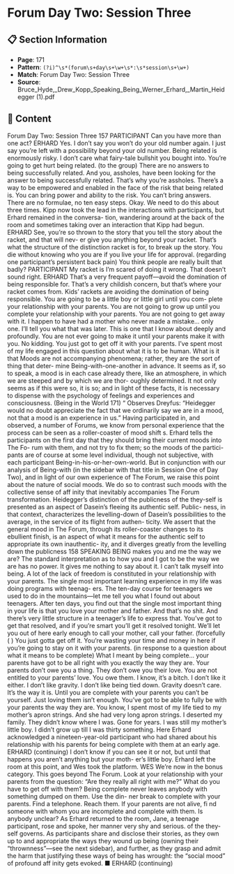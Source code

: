 # Forum Day Two: Session Three

## 📋 Section Information

- **Page**: 171
- **Pattern**: `(?i)^\s*(forum\s+day\s+\w+\s*:\s*session\s+\w+)`
- **Match**: Forum Day Two: Session Three
- **Source**: Bruce_Hyde,_Drew_Kopp_Speaking_Being_Werner_Erhard,_Martin_Heidegger (1).pdf

## 📄 Content

Forum Day Two: Session Three
157
PARTICIPANT
Can you have more than one act?
ERHARD
Yes. I don’t say you won’t do your old number again. I just say you’re left with a possibility
beyond your old number. Being related is enormously risky. I don’t care what fairy-tale bullshit
you bought into. You’re going to get hurt being related.
(to the group)
There are no answers to being successfully related. And you, assholes, have been looking for the
answer to being successfully related. That’s why you’re assholes. There’s a way to be empowered
and enabled in the face of the risk that being related is. You can bring power and ability to the
risk. You can’t bring answers. There are no formulae, no ten easy steps. Okay. We need to do this
about three times.
Kipp now took the lead in the interactions with participants, but Erhard remained in the conversa-
tion, wandering around at the back of the room and sometimes taking over an interaction that Kipp
had begun.
ERHARD
See, you’re so thrown to the story that you tell the story about the racket, and that will nev-
er give you anything beyond your racket. That’s what the structure of the distinction racket
is for, to break up the story. You die without knowing who you are if you live your life for
approval.
(regarding one participant’s persistent back pain)
You think people are really built that badly?
PARTICIPANT
My racket is I’m scared of doing it wrong. That doesn’t sound right.
ERHARD
That’s a very frequent payoff—avoid the domination of being responsible for. That’s a very
childish concern, but that’s where your racket comes from. Kids’ rackets are avoiding the
domination of being responsible. You are going to be a little boy or little girl until you com-
plete your relationship with your parents. You are not going to grow up until you complete
your relationship with your parents. You are not going to get away with it. I happen to have
had a mother who never made a mistake... only one. I’ll tell you what that was later. This
is one that I know about deeply and profoundly. You are not ever going to make it until
your parents make it with you. No kidding. You just got to get off it with your parents. I’ve
spent most of my life engaged in this question about what it is to be human. What is it that
Moods are not accompanying phenomena;
rather, they are the sort of thing that deter-
mine Being-with-one-another in advance. It
seems as if, so to speak, a mood is in each case
already there, like an atmosphere, in which
we are steeped and by which we are thor-
oughly determined. It not only seems as if this
were so, it is so; and in light of these facts, it is
necessary to dispense with the psychology of
feelings and experiences and consciousness.
(Being in the World 171)
“
Observes Dreyfus: “Heidegger would no doubt appreciate the fact
that we ordinarily say we are in a mood, not that a mood is an
experience in us.”
Having participated in, and observed, a number of Forums, we
know from personal experience that the process can be seen as a
roller-coaster of mood shift s. Erhard tells the participants on the
first day that they should bring their current moods into The Fo-
rum with them, and not try to fix them; so the moods of the partici-
pants are of course at some level individual, though not subjective,
with each participant Being-in-his-or-her-own-world.
But in conjunction with our analysis of Being-with (in the
sidebar with that title in Session One of Day Two), and in light of
our own experience of The Forum, we raise this point about the
nature of social moods. We do so to contrast such moods with the
collective sense of aff inity that inevitably accompanies The Forum
transformation.
Heidegger’s distinction of the publicness of the they-self is
presented as an aspect of Dasein’s fleeing its authentic self. Public-
ness, in that context, characterizes the levelling-down of Dasein’s
possibilities to the average, in the service of its flight from authen-
ticity. We assert that the general mood in The Forum, through its
roller-coaster changes to its ebullient finish, is an aspect of what
it means for the authentic self to appropriate its own inauthentic-
ity, and it diverges greatly from the levelling down the publicness
158
SPEAKING BEING
makes you and me the way we are? The standard interpretation as to how you and I got to
be the way we are has no power. It gives me nothing to say about it. I can’t talk myself into
being. A lot of the lack of freedom is constituted in your relationship with your parents.
The single most important learning experience in my life was doing programs with teenag-
ers. The ten-day course for teenagers we used to do in the mountains—let me tell you what
I found out about teenagers. After ten days, you find out that the single most important
thing in your life is that you love your mother and father. And that’s no shit. And there’s
very little structure in a teenager’s life to express that. You’ve got to get that resolved, and if
you’re smart you’ll get it resolved tonight. We’ll let you out of here early enough to call your
mother, call your father.
(forcefully
(
)
You just gotta get off  it. You’re wasting your time and money in here if you’re going to stay on it
with your parents.
(in response to a question about what it means to be complete)
What I meant by being complete... your parents have got to be all right with you exactly the way
they are. Your parents don’t owe you a thing. They don’t owe you their love. You are not entitled
to your parents’ love. You owe them. I know, it’s a bitch. I don’t like it either. I don’t like gravity.
I don’t like being tied down. Gravity doesn’t care. It’s the way it is. Until you are complete with
your parents you can’t be yourself. Just loving them isn’t enough. You’ve got to be able to fully
be with your parents the way they are. You know, I spent most of my life tied to my mother’s
apron strings. And she had very long apron strings. I deserted my family. They didn’t know
where I was. Gone for years. I was still my mother’s little boy. I didn’t grow up till I was thirty
something.
Here Erhard acknowledged a nineteen-year-old participant who had shared about his relationship
with his parents for being complete with them at an early age.
ERHARD (continuing)
I don’t know if you can see it or not, but until that happens you aren’t anything but your moth-
er’s little boy.
Erhard left the room at this point, and Wes took the platform.
WES
We’re now in the bonus category. This goes beyond The Forum. Look at your relationship with
your parents from the question: “Are they really all right with me?” What do you have to get off
with them? Being complete never leaves anybody with something dumped on them. Use the din-
ner break to complete with your parents.  Find a telephone. Reach them. If your parents are not
alive, fi nd someone with whom you are incomplete and complete with them. Is anybody unclear?
As Erhard returned to the room, Jane, a teenage participant, rose and spoke, her manner very shy
and serious.
of the they-self governs. As participants share and disclose their
stories, as they own up to and appropriate the ways they wound
up being (owning their “thrownness”—see the next sidebar), and
further, as they grasp and admit the harm that justifying these
ways of being has wrought: the “social mood” of profound aff inity
gets evoked. ■
ERHARD (continuing)